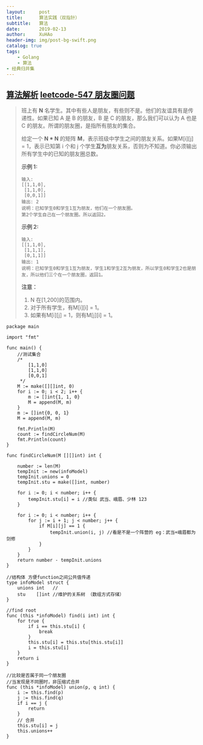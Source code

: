```yaml
---
layout:     post
title:      算法实践（双指针）
subtitle:   算法
date:       2019-02-13
author:     XuHAo
header-img: img/post-bg-swift.png
catalog: true
tags:
    - Golang
    - 算法
- 经典归并集
---
```


[算法解析](https://mp.weixin.qq.com/s/NV4Zh08-uKY8MGJaAOiJ-A)
[leetcode-547 朋友圈问题](https://leetcode-cn.com/problems/friend-circles/)
---

>  班上有 **N** 名学生。其中有些人是朋友，有些则不是。他们的友谊具有是传递性。如果已知 A 是 B 的朋友，B 是 C 的朋友，那么我们可以认为 A 也是 C 的朋友。所谓的朋友圈，是指所有朋友的集合。
>
> 给定一个 **N \* N** 的矩阵 **M**，表示班级中学生之间的朋友关系。如果M[i][j] = 1，表示已知第 i 个和 j 个学生**互为**朋友关系，否则为不知道。你必须输出所有学生中的已知的朋友圈总数。
>
> **示例 1:**
>
> ```
> 输入: 
> [[1,1,0],
>  [1,1,0],
>  [0,0,1]]
> 输出: 2 
> 说明：已知学生0和学生1互为朋友，他们在一个朋友圈。
> 第2个学生自己在一个朋友圈。所以返回2。
> ```
>
> **示例 2:**
>
> ```
> 输入: 
> [[1,1,0],
>  [1,1,1],
>  [0,1,1]]
> 输出: 1
> 说明：已知学生0和学生1互为朋友，学生1和学生2互为朋友，所以学生0和学生2也是朋友，所以他们三个在一个朋友圈，返回1。
> ```
>
> **注意：**
>
> 1. N 在[1,200]的范围内。
> 2. 对于所有学生，有M[i][i] = 1。
> 3. 如果有M[i][j] = 1，则有M[j][i] = 1。
```
package main

import "fmt"

func main() {
	//测试集合
	/*
		[1,1,0]
		[1,1,0]
		[0,0,1]
	 */
	M := make([][]int, 0)
	for i := 0; i < 2; i++ {
		m := []int{1, 1, 0}
		M = append(M, m)
	}
	m := []int{0, 0, 1}
	M = append(M, m)

	fmt.Println(M)
	count := findCircleNum(M)
	fmt.Println(count)
}

func findCircleNum(M [][]int) int {

	number := len(M)
	tempInit := new(infoModel)
	tempInit.unions = 0
	tempInit.stu = make([]int, number)

	for i := 0; i < number; i++ {
		tempInit.stu[i] = i //类似 武当、峨眉、少林 123
	}

	for i := 0; i < number; i++ {
		for j := i + 1; j < number; j++ {
			if M[i][j] == 1 {
				tempInit.union(i, j) //看是不是一个阵营的 eg：武当+峨眉都为剑修
			}
		}
	}
	return number - tempInit.unions
}

//结构体 方便function之间公共值传递
type infoModel struct {
	unions int   //
	stu    []int //维护的关系树 （数组方式存储）
}

//find root
func (this *infoModel) find(i int) int {
	for true {
		if i == this.stu[i] {
			break
		}
		this.stu[i] = this.stu[this.stu[i]]
		i = this.stu[i]
	}
	return i
}

//比较是否属于同一个朋友圈
//当发现是不同圈时，非压缩式合并
func (this *infoModel) union(p, q int) {
	i := this.find(p)
	j := this.find(q)
	if i == j {
		return
	}
	// 合并
	this.stu[i] = j
	this.unions++
}
```